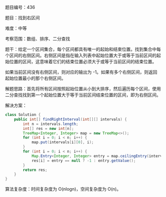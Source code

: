 题目编号：436

题目：找到右区间

难度：中等

考察范围：数组、排序、二分查找

题干：给定一个区间集合，每个区间都具有唯一的起始和结束位置。找到集合中每个区间的右侧区间。右侧区间是指在输入列表中起始位置大于或等于当前区间的起始位置的区间，这意味着它们的结束位置必须大于或等于当前区间的结束位置。

如果当前区间没有右侧区间，则对应的输出为 -1。如果有多个右侧区间，则返回起始位置最小的那个右侧区间。

解题思路：首先将所有区间按照起始位置从小到大排序，然后遍历每个区间，使用二分查找找到第一个起始位置大于等于当前区间结束位置的区间，即为右侧区间。

解决方案：

```java
class Solution {
    public int[] findRightInterval(int[][] intervals) {
        int n = intervals.length;
        int[] res = new int[n];
        TreeMap<Integer, Integer> map = new TreeMap<>();
        for (int i = 0; i < n; i++) {
            map.put(intervals[i][0], i);
        }
        for (int i = 0; i < n; i++) {
            Map.Entry<Integer, Integer> entry = map.ceilingEntry(intervals[i][1]);
            res[i] = entry == null ? -1 : entry.getValue();
        }
        return res;
    }
}
```

算法复杂度：时间复杂度为 O(nlogn)，空间复杂度为 O(n)。